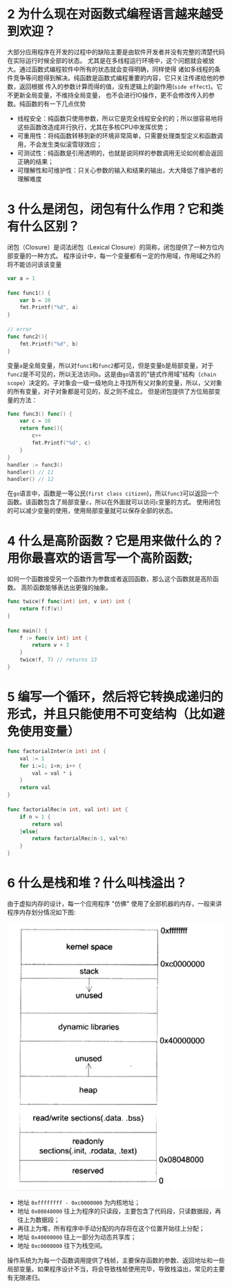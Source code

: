 
# 2 为什么现在对函数式编程语言越来越受到欢迎？

大部分应用程序在开发的过程中的缺陷主要是由软件开发者并没有完整的清楚代码在实际运行时候全部的状态。
尤其是在多线程运行环境中，这个问题就会被放大。通过函数式编程软件中所有的状态就会变得明确，同样使得
诸如多线程的条件竞争等问题得到解决。纯函数是函数式编程重要的内容，它只关注传递给他的参数，返回根据
传入的参数计算而得的值，没有逻辑上的副作用(`side effect`)。它不更新全局变量，不维持全局变量，
也不会进行IO操作，更不会修改传入的参数。纯函数的有一下几点优势

- 线程安全：纯函数只使用参数，所以它是完全线程安全的的；所以很容易地将这些函数改造成并行执行，尤其在多核CPU中发挥优势；
- 可重用性：将纯函数转移到新的环境非常简单，只需要处理类型定义和函数调用，不会发生类似滚雪球效应；
- 可测试性：纯函数是引用透明的，也就是说同样的参数调用无论如何都会返回正确的结果；
- 可理解性和可维护性：只关心参数的输入和结果的输出，大大降低了维护者的理解难度

# 3 什么是闭包，闭包有什么作用？它和类有什么区别？

闭包（Closure）是词法闭包（Lexical Closure）的简称，闭包提供了一种方位内部变量的一种方式。
程序设计中，每一个变量都有一定的作用域，作用域之外的将不能访问该该变量

```go
var a = 1

func func1() {
    var b = 10
    fmt.Printf("%d", a)
}

// error
func func2(){
    fmt.Printf("%d", b)
}
```

变量`a`是全局变量，所以对`func1`和`func2`都可见，但是变量`b`是局部变量，对于`func2`是不可见的，所以无法访问`b`。这是由`go`语言的"链式作用域"结构（`chain scope`）决定的。子对象会一级一级地向上寻找所有父对象的变量，所以，父对象的所有变量，对子对象都是可见的，反之则不成立。
但是闭包提供了方位局部变量的方法：

```go
func func3() func() {
    var c = 10
    return func(){
        c++
        fmt.Printf("%d", c)
    }
}
handler := func3()
handler() // 11
handler() // 12 
```

在`go`语言中，函数是一等公民(`first class citizen`)，所以`func3`可以返回一个函数。该函数包含了局部变量`c`，所以在外面就可以访问`c`变量的方式。
使用闭包的可以减少变量的使用，使用局部变量就可以保存全部的状态。

# 4 什么是高阶函数？它是用来做什么的？用你最喜欢的语言写一个高阶函数;

如何一个函数接受另一个函数作为参数或者返回函数，那么这个函数就是高阶函数。
高阶函数能够表达出更强的抽象。

```go
func twice(f func(int) int, v int) int {
	return f(f(v))
}

func main() {
	f := func(v int) int {
		return v + 3
	}
	twice(f, 7) // returns 13
}
```

# 5 编写一个循环，然后将它转换成递归的形式，并且只能使用不可变结构（比如避免使用变量）

```go
func factorialInter(n int) int {
    val := 1
    for i:=1; i<n; i++ {
        val = val * i
    }
    return val
}

func factorialRec(n int, val int) int {
    if n = 1 {
        return val
    }else{
        return factorialRec(n-1, val*n)
    }
}
```

# 6 什么是栈和堆？什么叫栈溢出？

由于虚拟内存的设计，每一个应用程序 "仿佛" 使用了全部机器的内存，一般来讲程序内存划分情况如下图:

![内存](images/memory.png)

- 地址 `0xffffffff - 0xc0000000` 为内核地址；
- 地址 `0x08048000` 往上为程序的只读段，主要包含了代码段，只读数据段，再往上为数据段；
- 再往上为堆，所有程序中手动分配的内存将在这个位置开始往上分配；
- 地址 `0x40000000` 往上一部分为动态共享库；
- 地址 `0xc0000000` 往下为栈空间。

操作系统为为每一个函数调用提供了栈帧，主要保存函数的参数、返回地址和一些局部变量。如果程序设计不当，将会导致栈帧使用完毕，导致栈溢出，常见的主要有无限递归。